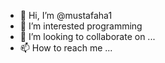 - 👋 Hi, I’m @mustafaha1
- 👀 I’m interested programming 
- 💞️ I’m looking to collaborate on ...
- 📫 How to reach me ...

<!---
mustafaha1/mustafaha1 is a ✨ special ✨ repository because its `README.md` (this file) appears on your GitHub profile.
You can click the Preview link to take a look at your changes.
--->
